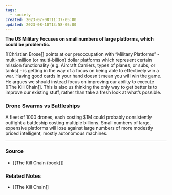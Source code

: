```yaml
---
tags:
  - society
created: 2023-07-08T11:37-05:00
updated: 2023-08-10T13:58-05:00
---
```

**The US Military Focuses on small numbers of large platforms, which could be problemtic.**

[[Christian Brose]] points at our preoccupation with “Military Platforms” - multi-million (or multi-billion) dollar platforms which represent certain mission functionality (e.g. Aircraft Carriers, types of planes, or subs, or tanks) - is getting in the way of a focus on being able to effectively win a war. Having good cards in your hand doesn't mean you will win the game. He argues we should instead focus on improving our ability to execute [[The Kill Chain]]. This is also us thinking the only way to get better is to improve our existing stuff, rather than take a fresh look at what’s possible.

### Drone Swarms vs Battleships

A fleet of 1000 drones, each costing $1M could probably consistently outfight a battleship costing multiple billions. Small numbers of large, expensive platforms will lose against large numbers of more modestly priced intelligent, mostly autonomous machines.

---
### Source
- [[The Kill Chain (book)]]

### Related Notes
- [[The Kill Chain]]